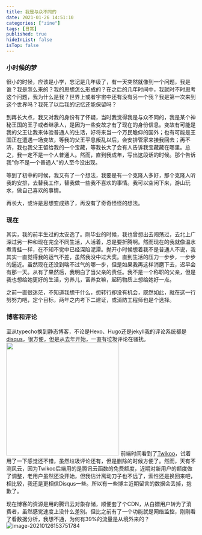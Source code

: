 ```yaml
---
title: 我是与众不同的
date: 2021-01-26 14:51:10
categories: ["zine"] 
tags: [日常]
published: true
hideInList: false
isTop: false
---
```

### 小时候的梦

很小的时候，应该是小学，忘记是几年级了，有一天突然就像到一个问题，我是谁？我是怎么来的？我的思想怎么形成的？在之后的几年时间中，我就时不时思考这个问题，我为什么是我？世界上或者宇宙中还有没有另一个我？我是第一次来到这个世界吗？我死了以后我的记忆还能保留吗？

到再长大点，我又对我的身份有了怀疑，当时我觉得我是与众不同的，我是某个神秘王国的王子或者继承人，是因为一些变故才有了现在的身份信息。变故有可能是我的父王让我来体验普通人的生活，好将来当一个万民瞻仰的国外；也有可能是王国正在遭遇一场变故，等我的父王平息叛乱以后，会安排管家来接我回去；再不济，我也我父王留给我的一个宝藏，等我长大了会有人告诉我宝藏藏在哪里。总之，我一定不是一个人普通人。然而，直到我成年，写出这段话的时候。那个告诉我"你不是一个普通人"的人至今没出现。

等到了初中的时候，我又有了一个想法，我要是有一个克隆人多好，那个克隆人听我的安排，去替我工作，替我做一些我不喜欢的事情。我可以空闲下来，游山玩水，做自己喜欢的事情。

再长大，或许是思想变成熟了，再没有了奇奇怪怪的想法。

### 现在

其实，我的前半生过的太安逸了。刚毕业的时候，我也曾想出去闯荡过，去北上广深过另一种和现在完全不同生活，人活着，总是要折腾啊。然而现在的我就像温水煮青蛙一样，在不知不觉中已经深陷泥潭。抛开小时候想着我不是普通人不说，我其实一直觉得我的运气不差，虽然我没中过大奖。直到生活的压力一步步，一步步的逼近。虽然现在还没到喘不过气的哪一步，但是如果我再这样消磨下去，迟早会有那一天。从有了果然后，我明白了当父亲的责任。我不是一个称职的父亲，但是我也想给她更好的生活，穷养儿，富养女嘛，起码物质上想给她好一点。

之前一直很迷茫，不知道我想干什么，想转行却没有机会，既然如此，就在这一行努努力吧，定个目标，两年之内考下二建证，或消防工程师也是个选择。

### 博客和评论

至从typecho换到静态博客，不论是Hexo、Hugo还是jekyll我的评论系统都是[disqus](https://github.com/fooleap/disqus-php-api)，很方便，但是从去年开始，一直有垃圾评论在骚扰。<img src="https://img.010316.xyz/usr/hugo/image-20210126151406282.png" width="300" class="right">
前端时间看到了[Twikoo](https://twikoo.js.org/)，试着用了一下感觉还不错，虽然垃圾评论还有，但是删除的时候方便了。然而，天有不测风云，因为Twikoo后端用的是腾讯云函数的免费额度，近期对新用户的额度做了调整，老用户虽然还没开始，但我估计离动刀子也不远了，索性还是换回来吧，相比较，我还是更相信Disqus一些。所以有一些博主近期留言的数据会丢掉，抱歉了。

现在博客的资源是用的腾讯云对象存储，顺便套了个CDN，从白嫖用户转为了消费者，虽然感觉速度上没什么差别。但比之前有了一个功能就是网络监控，刚刚看了看数据分析，我想不通，为何有39%的流量是从境外来的？![image-20210126153751784](https://img.010316.xyz/usr/hugo/image-20210126153751784.png)

